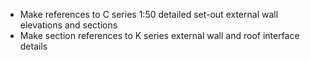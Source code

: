 - Make references to C series <span class="highlight-red">1:50</span> detailed set-out external wall elevations and sections
- Make section references to K series external wall and roof interface details
